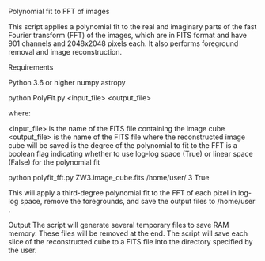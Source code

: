 Polynomial fit to FFT of images

This script applies a polynomial fit to the real and imaginary parts of the fast Fourier transform (FFT) of the images, which are in FITS format and have 901 channels and 2048x2048 pixels each. It also performs foreground removal and image reconstruction.

Requirements

Python 3.6 or higher
numpy
astropy

python PolyFit.py <input_file> <output_file> <degree> <log>

where:

<input_file> is the name of the FITS file containing the image cube
<output_file> is the name of the FITS file where the reconstructed image cube will be saved
<degree> is the degree of the polynomial to fit to the FFT
<log> is a boolean flag indicating whether to use log-log space (True) or linear space (False) for the polynomial fit

python polyfit_fft.py ZW3.image_cube.fits /home/user/ 3 True

This will apply a third-degree polynomial fit to the FFT of each pixel in log-log space, remove the foregrounds, and save the output files to /home/user .

Output
The script will generate several temporary files to save RAM memory. These files will be removed at the end.
The script will save each slice of the reconstructed cube to a FITS file into the directory specified by the user.
